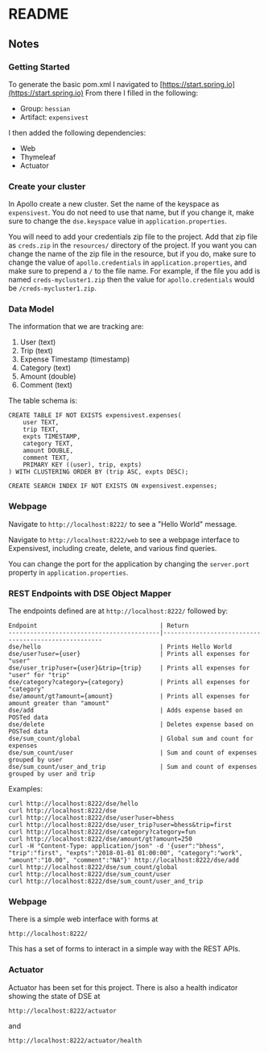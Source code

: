 # README


## Notes
### Getting Started
To generate the basic pom.xml I navigated to [https://start.spring.io](https://start.spring.io)
From there I filled in the following:
* Group: `hessian`
* Artifact: `expensivest`

I then added the following dependencies:
* Web
* Thymeleaf
* Actuator

### Create your cluster
In Apollo create a new cluster.  Set the name of the keyspace as `expensivest`.  You do not need to use
that name, but if you change it, make sure to change the `dse.keyspace` value in `application.properties`.

You will need to add your credentials zip file to the project.  Add that
zip file as `creds.zip` in the `resources/` directory of the project.  If you 
want you can change the name of the zip file in the resource, but if you do, make
sure to change the value of `apollo.credentials` in `application.properties`, and make
sure to prepend a `/` to the file name.  For example, if the file you add is named
`creds-mycluster1.zip` then the value for `apollo.credentials` would be `/creds-mycluster1.zip`.

### Data Model
The information that we are tracking are:
1. User (text)
2. Trip (text)
3. Expense Timestamp (timestamp)
4. Category (text)
5. Amount (double)
6. Comment (text)

The table schema is:
```
CREATE TABLE IF NOT EXISTS expensivest.expenses(
    user TEXT,
    trip TEXT,
    expts TIMESTAMP,
    category TEXT,
    amount DOUBLE,
    comment TEXT,
    PRIMARY KEY ((user), trip, expts)
) WITH CLUSTERING ORDER BY (trip ASC, expts DESC);

CREATE SEARCH INDEX IF NOT EXISTS ON expensivest.expenses;
```

### Webpage
Navigate to `http://localhost:8222/` to see a "Hello World" message.

Navigate to `http://localhost:8222/web` to see a webpage interface to
Expensivest, including create, delete, and various find queries.

You can change the port for the application by changing the `server.port` property
in `application.properties`.

### REST Endpoints with DSE Object Mapper
The endpoints defined are at `http://localhost:8222/` followed by:
```
Endpoint                                  | Return
------------------------------------------|-----------------------------------------------------
dse/hello                                 | Prints Hello World
dse/user?user={user}                      | Prints all expenses for "user"
dse/user_trip?user={user}&trip={trip}     | Prints all expenses for "user" for "trip"
dse/category?category={category}          | Prints all expenses for "category"
dse/amount/gt?amount={amount}             | Prints all expenses for amount greater than "amount"
dse/add                                   | Adds expense based on POSTed data
dse/delete                                | Deletes expense based on POSTed data
dse/sum_count/global                      | Global sum and count for expenses
dse/sum_count/user                        | Sum and count of expenses grouped by user
dse/sum_count/user_and_trip               | Sum and count of expenses grouped by user and trip
```

Examples:
```
curl http://localhost:8222/dse/hello
curl http://localhost:8222/dse
curl http://localhost:8222/dse/user?user=bhess
curl http://localhost:8222/dse/user_trip?user=bhess&trip=first
curl http://localhost:8222/dse/category?category=fun
curl http://localhost:8222/dse/amount/gt?amount=250
curl -H "Content-Type: application/json" -d '{user":"bhess", "trip":"first", "expts":"2018-01-01 01:00:00", "category":"work", "amount":"10.00", "comment":"NA"}' http://localhost:8222/dse/add
curl http://localhost:8222/dse/sum_count/global
curl http://localhost:8222/dse/sum_count/user
curl http://localhost:8222/dse/sum_count/user_and_trip
```

### Webpage
There is a simple web interface with forms at 
```
http://localhost:8222/
```
This has a set of forms to interact in a simple way with the REST APIs.

### Actuator
Actuator has been set for this project.  There is also a health indicator
showing the state of DSE at
```
http://localhost:8222/actuator
```
and
```
http://localhost:8222/actuator/health
```

